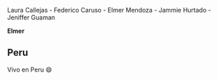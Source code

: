 Laura Callejas - Federico Caruso - Elmer Mendoza - Jammie Hurtado - Jeniffer Guaman

**Elmer**
## Peru
Vivo en Peru :smile:
